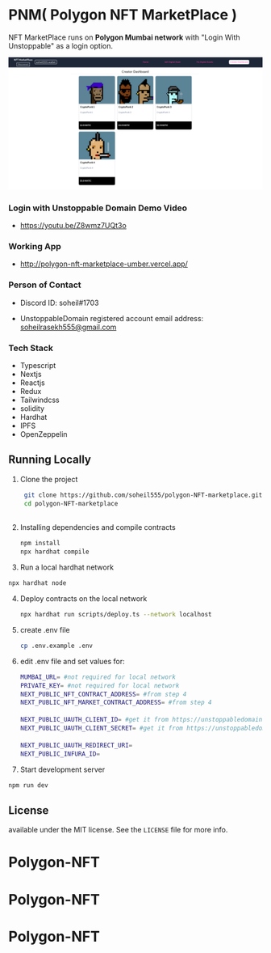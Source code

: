 # PNM( Polygon NFT MarketPlace )

NFT MarketPlace runs on **Polygon Mumbai network** with "Login With Unstoppable" as a login option.



![](images/screenshot.png)



### Login with Unstoppable Domain Demo Video

- https://youtu.be/Z8wmz7UQt3o



### Working App

- http://polygon-nft-marketplace-umber.vercel.app/



### Person of Contact

- Discord ID: soheil#1703

- UnstoppableDomain registered account email address: soheilrasekh555@gmail.com



### Tech Stack

- Typescript
- Nextjs
- Reactjs
- Redux
- Tailwindcss
- solidity
- Hardhat
- IPFS
- OpenZeppelin





## Running Locally



1. Clone the project

   ```bash
    git clone https://github.com/soheil555/polygon-NFT-marketplace.git
    cd polygon-NFT-marketplace
    
   ```

2. Installing dependencies and compile contracts

    ```bash
    npm install
    npx hardhat compile
    ```

3.  Run a local hardhat network

   ```bash
   npx hardhat node
   ```

4. Deploy contracts on the local network

   ```bash
   npx hardhat run scripts/deploy.ts --network localhost 
   ```

5. create .env file

   ```bash
   cp .env.example .env
   ```

6. edit .env file and set values for:

   ```bash
   MUMBAI_URL= #not required for local network
   PRIVATE_KEY= #not required for local network
   NEXT_PUBLIC_NFT_CONTRACT_ADDRESS= #from step 4
   NEXT_PUBLIC_NFT_MARKET_CONTRACT_ADDRESS= #from step 4
   
   NEXT_PUBLIC_UAUTH_CLIENT_ID= #get it from https://unstoppabledomains.com/auth
   NEXT_PUBLIC_UAUTH_CLIENT_SECRET= #get it from https://unstoppabledomains.com/auth
   
   NEXT_PUBLIC_UAUTH_REDIRECT_URI=
   NEXT_PUBLIC_INFURA_ID=
   ```

   

7.  Start development server

   ```bash
   npm run dev
   ```





## License

available under the MIT license. See the `LICENSE` file for more info.
# Polygon-NFT
# Polygon-NFT
# Polygon-NFT
